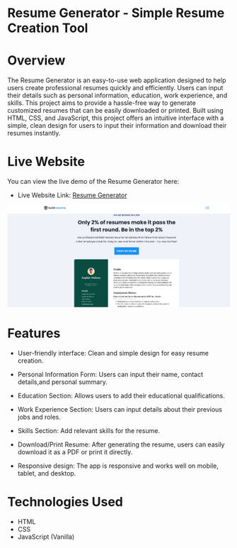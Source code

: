 # Resume Generator - Simple Resume Creation Tool
# Overview
The Resume Generator is an easy-to-use web application designed to help users create professional resumes quickly and efficiently. Users can input their details such as personal information, education, work experience, and skills. This project aims to provide a hassle-free way to generate customized resumes that can be easily downloaded or printed.
Built using HTML, CSS, and JavaScript, this project offers an intuitive interface with a simple, clean design for users to input their information and download their resumes instantly.
# Live Website
You can view the live demo of the Resume Generator here:

- Live Website Link: [Resume Generator](https://meghana315.github.io/Resume-Generator)

![Resume Page Screenshot](assets/images/resumepage.png)
# Features
- User-friendly interface: Clean and simple design for easy resume creation.

- Personal Information Form: Users can input their name, contact details,and personal summary.

- Education Section: Allows users to add their educational qualifications.

- Work Experience Section: Users can input details about their previous jobs and roles.

- Skills Section: Add relevant skills for the resume.

- Download/Print Resume: After generating the resume, users can easily download it as a PDF or print it directly.

- Responsive design: The app is responsive and works well on mobile, tablet, and desktop.
# Technologies Used 
- HTML
- CSS
- JavaScript (Vanilla)



